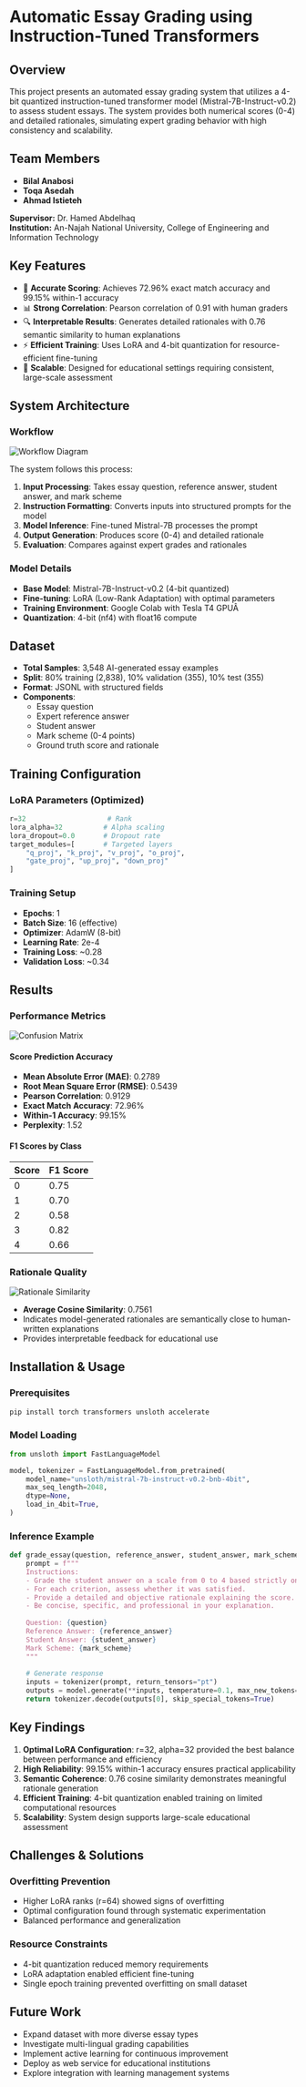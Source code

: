 # Automatic Essay Grading using Instruction-Tuned Transformers

## Overview

This project presents an automated essay grading system that utilizes a 4-bit quantized instruction-tuned transformer model (Mistral-7B-Instruct-v0.2) to assess student essays. The system provides both numerical scores (0-4) and detailed rationales, simulating expert grading behavior with high consistency and scalability.

## Team Members

- **Bilal Anabosi**
- **Toqa Asedah** 
- **Ahmad Istieteh**

**Supervisor:** Dr. Hamed Abdelhaq  
**Institution:** An-Najah National University, College of Engineering and Information Technology

## Key Features

- 🎯 **Accurate Scoring**: Achieves 72.96% exact match accuracy and 99.15% within-1 accuracy
- 📊 **Strong Correlation**: Pearson correlation of 0.91 with human graders
- 🔍 **Interpretable Results**: Generates detailed rationales with 0.76 semantic similarity to human explanations
- ⚡ **Efficient Training**: Uses LoRA and 4-bit quantization for resource-efficient fine-tuning
- 🔄 **Scalable**: Designed for educational settings requiring consistent, large-scale assessment

## System Architecture

### Workflow

![Workflow Diagram](images/Workflow.jpg)


The system follows this process:
1. **Input Processing**: Takes essay question, reference answer, student answer, and mark scheme
2. **Instruction Formatting**: Converts inputs into structured prompts for the model
3. **Model Inference**: Fine-tuned Mistral-7B processes the prompt
4. **Output Generation**: Produces score (0-4) and detailed rationale
5. **Evaluation**: Compares against expert grades and rationales

### Model Details

- **Base Model**: Mistral-7B-Instruct-v0.2 (4-bit quantized)
- **Fine-tuning**: LoRA (Low-Rank Adaptation) with optimal parameters
- **Training Environment**: Google Colab with Tesla T4 GPUÂ
- **Quantization**: 4-bit (nf4) with float16 compute

## Dataset

- **Total Samples**: 3,548 AI-generated essay examples
- **Split**: 80% training (2,838), 10% validation (355), 10% test (355)
- **Format**: JSONL with structured fields
- **Components**:
  - Essay question
  - Expert reference answer
  - Student answer
  - Mark scheme (0-4 points)
  - Ground truth score and rationale

## Training Configuration

### LoRA Parameters (Optimized)
```python
r=32                    # Rank
lora_alpha=32          # Alpha scaling
lora_dropout=0.0       # Dropout rate
target_modules=[       # Targeted layers
    "q_proj", "k_proj", "v_proj", "o_proj",
    "gate_proj", "up_proj", "down_proj"
]
```

### Training Setup
- **Epochs**: 1
- **Batch Size**: 16 (effective)
- **Optimizer**: AdamW (8-bit)
- **Learning Rate**: 2e-4
- **Training Loss**: ~0.28
- **Validation Loss**: ~0.34

## Results

### Performance Metrics

![Confusion Matrix](images/confusion_matrix.png)

#### Score Prediction Accuracy
- **Mean Absolute Error (MAE)**: 0.2789
- **Root Mean Square Error (RMSE)**: 0.5439
- **Pearson Correlation**: 0.9129
- **Exact Match Accuracy**: 72.96%
- **Within-1 Accuracy**: 99.15%
- **Perplexity**: 1.52

#### F1 Scores by Class
| Score | F1 Score |
|-------|----------|
| 0     | 0.75     |
| 1     | 0.70     |
| 2     | 0.58     |
| 3     | 0.82     |
| 4     | 0.66     |

### Rationale Quality

![Rationale Similarity](images/rationale_similarity.png)

- **Average Cosine Similarity**: 0.7561
- Indicates model-generated rationales are semantically close to human-written explanations
- Provides interpretable feedback for educational use

## Installation & Usage

### Prerequisites
```bash
pip install torch transformers unsloth accelerate
```

### Model Loading
```python
from unsloth import FastLanguageModel

model, tokenizer = FastLanguageModel.from_pretrained(
    model_name="unsloth/mistral-7b-instruct-v0.2-bnb-4bit",
    max_seq_length=2048,
    dtype=None,
    load_in_4bit=True,
)
```

### Inference Example
```python
def grade_essay(question, reference_answer, student_answer, mark_scheme):
    prompt = f"""
    Instructions:
    - Grade the student answer on a scale from 0 to 4 based strictly on the mark scheme.
    - For each criterion, assess whether it was satisfied.
    - Provide a detailed and objective rationale explaining the score.
    - Be concise, specific, and professional in your explanation.
    
    Question: {question}
    Reference Answer: {reference_answer}
    Student Answer: {student_answer}
    Mark Scheme: {mark_scheme}
    """
    
    # Generate response
    inputs = tokenizer(prompt, return_tensors="pt")
    outputs = model.generate(**inputs, temperature=0.1, max_new_tokens=512)
    return tokenizer.decode(outputs[0], skip_special_tokens=True)
```

## Key Findings

1. **Optimal LoRA Configuration**: r=32, alpha=32 provided the best balance between performance and efficiency
2. **High Reliability**: 99.15% within-1 accuracy ensures practical applicability
3. **Semantic Coherence**: 0.76 cosine similarity demonstrates meaningful rationale generation
4. **Efficient Training**: 4-bit quantization enabled training on limited computational resources
5. **Scalability**: System design supports large-scale educational assessment

## Challenges & Solutions

### Overfitting Prevention
- Higher LoRA ranks (r=64) showed signs of overfitting
- Optimal configuration found through systematic experimentation
- Balanced performance and generalization

### Resource Constraints
- 4-bit quantization reduced memory requirements
- LoRA adaptation enabled efficient fine-tuning
- Single epoch training prevented overfitting on small dataset

## Future Work

- Expand dataset with more diverse essay types
- Investigate multi-lingual grading capabilities
- Implement active learning for continuous improvement
- Deploy as web service for educational institutions
- Explore integration with learning management systems
